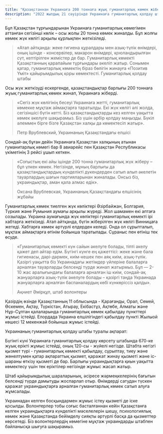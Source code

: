 ```yaml
---
title: "Қазақстаннан Украинаға 200 тоннаға жуық гуманитарлық көмек жіберілді."
description: "2022 жылдың 21 сәуірінде Украинаға гуманитарлық қолдау штабы Нұр-Сұлтан қаласынан кезекті жүк жіберді."
---
```


Бұл Қазақстан тұрғындарынан Украинаға гуманитарлық көмегімен аттанған сегізінші көлік – осы жолы 20 тонна көмек жиналды. Бұл жолғы көмек жүк көлігі арқылы құрлықпен жеткізіледі.

>«Атап айтқанда: жеке гигиена құралдары мен азық-түлік өнімдері, оның ішінде - консервілер, макарон өнімдері, қоюландырылған сүт, кептірілген жемістер де бар. Гуманитарлық көмекті Қазақстанның қарапайым тұрғындары әкеліп жатыр. Сонымен қатар, гуманитарлық көмектің біраз бөлігін жинауға «Позитив Үміт» қайырымдылық қоры көмектесті. 
> Гуманитарлық қолдау штабы

Осы жүк жеткізуді ескергенде, қазақстандықтар барлығы 200 тоннаға жуық гуманитарлық көмек жинап, Украинаға жіберді.

>«Сегіз жүк көлігінің бесеуі Украинаға жетті, гуманитарлық көмекке мұқтаж аймақтарға таратылды. Екі жүк көлігі әлі жолда, сегізіншісі бүгін кетті. Біз қазақстандықтарды кез келген уақытта көмек әкелуге шақырамыз. Біз үшін әрбір қолдау маңызды. Бүкіл әлеммен бірге бізге Қазақстан халқы да көмектесіп жатыр». 
>
> Петр Врублевский, Украинаның Қазақстандағы елшісі

Сондай-ақ бұған дейін Украинаға Қазақстан халқының атынан гуманитарлық көмегі бар 8 авиарейс пен Қазақстан Республикасы үкіметінің 3 рейсі ұшып кеткен.

>«Соғыстың екі айы ішінде 200 тонна гуманитарлық жүк жіберу – бұл үлкен көмек. Негізінде, мұның барлығы да қазақстандықтардың күнделікті дүкендерден сатып алып әкелетін тауарлардың шағын партияларынан жиналады. Онсыз біз, украиндықтар, аман қала алмас едік».
>
> Оксана Врублевская, Украинаның Қазақстандағы елшісінің жұбайы

Гуманитарлық көмек тиелген жүк көліктері Әзірбайжан, Болгария, Түркия және Румыния аумағы арқылы жүреді. Жол шамамен екі аптаға созылады. Украина аумағында жүк көліктері гуманитарлық көмекті ірі хабтарға жеткізеді. Атап айтқанда, бүгін жіберілген жүк көлігі Винницаға жетеді. Хабтарға көмек әртүрлі елдерден келеді. Онда ол сұрыпталып, мұқтаж аймақтарға өтінім бойынша таратылады. Сұраныс пен өтініш тек өсуде.  

>«Гуманитарлық көмекті күн сайын әкелуге болады, тіпті әкелу қажет деп айтар едім. Бүгінгі күнге ең қажеттісі: жеке және бала гигиенасы, дәрі-дәрмек, киім-кешек пен аяқ киім, азық-түлік. Қазіргі уақытта біз Украинадағы жетімдер үйлеріне балаларға арналған тауарларды белсенді түрде жинап жатырмыз. Бұл — 2-10 жас аралығындағы балаларға арналған іш киім, сондай-ақ жануарларға азық-түлік әкелуге болады – қазіргі таңда Украинада жануарларға арналған баспаналардың көбі күнкөріссіз қалды».
>
> Ақниет Әмірқұл, штаб волонтеры

Қазірдің өзінде Қазақстанның 11 облысында - Қарағанды, Орал, Семей, Өскемен, Ақтау, Түркістан, Атырау, Екібастұз, Ақтөбе, Алматы және Нұр-Сұлтан қалаларында гуманитарлық көмек қабылдау пункттері жұмыс істейді. Елордада Украина елшілігіндегі қабылдау пункті Жылыой көшесі 12 мекенжай бойынша жұмыс істейді.

Украинаның гуманитарлық қолдау штабы туралы ақпарат:

Бүгінгі күні Украинаға гуманитарлық қолдау көрсету штабында 670-ке жуық ерікті жұмыс істейді, оның 120-сы - жүйелі негізде. Штабта негізгі қызмет түрі - гуманитарлық көмекті қабылдау, сұрыптау, тиеу және жөнелтумен қатар ақпараттық қызмет, қаражат жинау қызметі және іс-шараны өткізу қызметі де бар. Барлығы украиндықтарға қиын уақытта көмектесу үшін тек еріктілер негізінде жұмыс жасап жатыр.

Штаб қайырымдылық шараларының, әсіресе жәрмеңкелерінің бағытын белсенді түрде дамытуды жоспарлап отыр. Өнімдерді сатудан түскен қаражат украиндықтарға арналған гуманитарлық көмек сатып алуға жұмсалады.  

Украинадан келген босқындармен жұмыс істеу қызметі де іске қосылды. Волонтерлер тобы соғыс басталғаннан кейін Қазақстанға келген украиндықтарға күнделікті мәселелерін шешу, психологиялық көмек және Қазақстанда бейімделу сияқты әртүрлі басқа да қызметтер көрсетеді. Біз волонтерлердің көмегіне мұқтаж украиндарды штабпен байланысқа шығуға шақырамыз.

